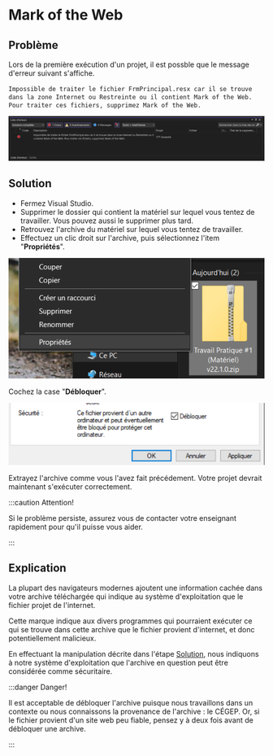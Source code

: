 # Mark of the Web

## Problème

Lors de la première exécution d'un projet, il est possble que le message d'erreur suivant s'affiche.

```
Impossible de traiter le fichier FrmPrincipal.resx car il se trouve dans la zone Internet ou Restreinte ou il contient Mark of the Web. Pour traiter ces fichiers, supprimez Mark of the Web.
```

![Erreur](_01-mark-of-the-web/_erreur.png)

## Solution

- Fermez Visual Studio.
- Supprimer le dossier qui contient la matériel sur lequel vous tentez de travailler. Vous pouvez aussi le supprimer plus tard.
- Retrouvez l'archive du matériel sur lequel vous tentez de travailler.
- Effectuez un clic droit sur l'archive, puis sélectionnez l'item "**Propriétés**".

![Propriétés](_01-mark-of-the-web/_propriete.png)

Cochez la case "**Débloquer**".

![Débloquer](_01-mark-of-the-web/_debloquer.png)

Extrayez l'archive comme vous l'avez fait précédement. Votre projet devrait maintenant s'exécuter correctement.

:::caution Attention!

Si le problème persiste, assurez vous de contacter votre enseignant rapidement pour qu'il puisse vous aider.

:::

## Explication

La plupart des navigateurs modernes ajoutent une information cachée dans votre archive téléchargée qui indique au système d'exploitation que le fichier projet de l'internet. 

Cette marque indique aux divers programmes qui pourraient exécuter ce qui se trouve dans cette archive que le fichier provient d'internet, et donc potentiellement malicieux. 

En effectuant la manipulation décrite dans l'étape [Solution](#solution), nous indiquons à notre système d'exploitation que l'archive en question peut être considérée comme sécuritaire.

:::danger Danger!

Il est acceptable de débloquer l'archive puisque nous travaillons dans un contexte ou nous connaissons la provenance de l'archive : le CÉGEP. Or, si le fichier provient d'un site web peu fiable, pensez y à deux fois avant de débloquer une archive.

:::
